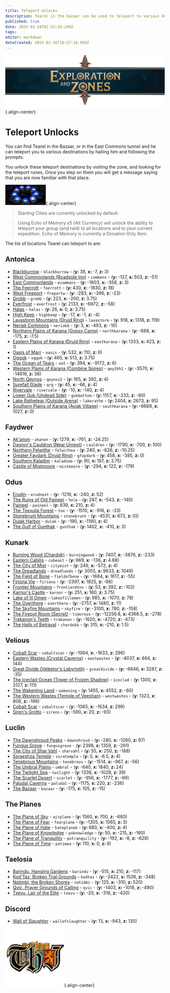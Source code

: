 ```yaml
---
title: Teleport Unlocks
description: Tearel in the bazaar can be used to teleport to various destinations for a fee. This page lists all locations unlockable.
published: true
date: 2025-03-24T01:52:19.249Z
tags: 
editor: markdown
dateCreated: 2025-02-26T19:27:16.959Z
---
```


![explorationzonesbanner.webp](/explorationzonesbanner.webp){.align-center}

# Teleport Unlocks

You can find Tearel in the Bazaar, or in the East Commons tunnel and he can teleport you to various destinations by hailing him and following the prompts. 

You unlock these teleport destinations by visiting the zone, and looking for the teleport runes. Once you step on them you will get a message saying that you are now familiar with that place. 

![teleportrune.png](/exploration-and-combat/teleportrune.png){.align-center}


> Starting Cities are currently unlocked by default.

> Using Echo of Memory x5 (Alt Currency) will unlock the ability to teleport your group (and raid) to all locations and to your current expedition. Echo of Memory is currently a Donation Only Item.

The list of locations Tearel can teleport to are:

<h2>Antonica</h2>
<ul>

<li><a href="https://www.thjdi.cc/zone/17">Blackburrow</a> - <code>blackburrow</code> - (<b>y: </b>38, <b>x: </b>-7, <b>z: </b>3) </li>

<li><a href="https://www.thjdi.cc/zone/21">West Commonlands (Roadside Inn)</a> - <code>commons</code> - (<b>y: </b>-127, <b>x: </b>503, <b>z: </b>-51) </li>

<li><a href="https://www.thjdi.cc/zone/22">East Commonlands</a> - <code>ecommons</code> - (<b>y: </b>-1603, <b>x: </b>-356, <b>z: </b>3) </li>

<li><a href="https://www.thjdi.cc/zone/47">The Feerrott</a> - <code>feerrott</code> - (<b>y: </b>430, <b>x: </b>-1830, <b>z: </b>18) </li>

<li><a href="https://www.thjdi.cc/zone/9">West Freeport</a> - <code>freportw</code> - (<b>y: </b>-283, <b>x: </b>-396, <b>z: </b>-23) </li>

<li><a href="https://www.thjdi.cc/zone/52">Grobb</a> - <code>grobb</code> - (<b>y: </b>223, <b>x: </b>-200, <b>z: </b>3.75) </li>

<li><a href="https://www.thjdi.cc/zone/30">Everfrost</a> - <code>everfrost</code> - (<b>y: </b>2133, <b>x: </b>-6972, <b>z: </b>-58) </li>

<li><a href="https://www.thjdi.cc/zone/29">Halas</a> - <code>halas</code> - (<b>y: </b>26, <b>x: </b>0, <b>z: </b>3.75) </li>

<li><a href="https://www.thjdi.cc/zone/6">High Keep</a> - <code>highkeep</code> - (<b>y: </b>-17, <b>x: </b>-1, <b>z: </b>-4) </li>

<li><a href="https://www.thjdi.cc/zone/27">Lavastorm Mountains (Druid Ring)</a> - <code>lavastorm</code> - (<b>y: </b>918, <b>x: </b>1318, <b>z: </b>119) </li>

<li><a href="https://www.thjdi.cc/zone/41">Neriak Commons</a> - <code>neriakb</code> - (<b>y: </b>3, <b>x: </b>-493, <b>z: </b>-10) </li>

<li><a href="https://www.thjdi.cc/zone/13">Northern Plains of Karana (Gypsy Camp)</a> - <code>northkarana</code> - (<b>y: </b>-688, <b>x: </b>-175, <b>z: </b>-7.5) </li>

<li><a href="https://www.thjdi.cc/zone/15">Eastern Plains of Karana (Druid Ring)</a> - <code>eastkarana</code> - (<b>y: </b>1333, <b>x: </b>423, <b>z: </b>1) </li>

<li><a href="https://www.thjdi.cc/zone/37">Oasis of Marr</a> - <code>oasis</code> - (<b>y: </b>532, <b>x: </b>110, <b>z: </b>6) </li>

<li><a href="https://www.thjdi.cc/zone/49">Oggok</a> - <code>oggok</code> - (<b>y: </b>465, <b>x: </b>513, <b>z: </b>3.75) </li>

<li><a href="https://www.thjdi.cc/zone/69">The Ocean of Tears</a> - <code>oot</code> - (<b>y: </b>394, <b>x: </b>-9172, <b>z: </b>6) </li>

<li><a href="https://www.thjdi.cc/zone/12">Western Plains of Karana (Combine Spires)</a> - <code>qey2hh1</code> - (<b>y: </b>-3570, <b>x: </b>-14816, <b>z: </b>36) </li>

<li><a href="https://www.thjdi.cc/zone/2">North Qeynos</a> - <code>qeynos2</code> - (<b>y: </b>165, <b>x: </b>392, <b>z: </b>4) </li>

<li><a href="https://www.thjdi.cc/zone/3">Surefall Glade</a> - <code>qrg</code> - (<b>y: </b>45, <b>x: </b>-66, <b>z: </b>4) </li>

<li><a href="https://www.thjdi.cc/zone/19">Rivervale</a> - <code>rivervale</code> - (<b>y: </b>-10, <b>x: </b>-140, <b>z: </b>4) </li>

<li><a href="https://www.thjdi.cc/zone/66">Lower Guk (Undead Side)</a> - <code>gukbottom</code> - (<b>y: </b>1157, <b>x: </b>-233, <b>z: </b>-80) </li>

<li><a href="https://www.thjdi.cc/zone/51">Lake Rathetear (Outside Arena)</a> - <code>lakerathe</code> - (<b>y: </b>2404, <b>x: </b>2673, <b>z: </b>95) </li>

<li><a href="https://www.thjdi.cc/zone/14">Southern Plains of Karana (Aviak Village)</a> - <code>southkarana</code> - (<b>y: </b>-6689, <b>x: </b>1027, <b>z: </b>0) </li>

</ul>

<h2>Faydwer</h2>
<ul>

<li><a href="https://www.thjdi.cc/zone/55">Ak&#39;anon</a> - <code>akanon</code> - (<b>y: </b>1279, <b>x: </b>-761, <b>z: </b>-24.25) </li>

<li><a href="https://www.thjdi.cc/zone/70">Dagnor&#39;s Cauldron (Near Unrest)</a> - <code>cauldron</code> - (<b>y: </b>-1790, <b>x: </b>-700, <b>z: </b>100) </li>

<li><a href="https://www.thjdi.cc/zone/61">Northern Felwithe</a> - <code>felwithea</code> - (<b>y: </b>240, <b>x: </b>-626, <b>z: </b>-10.25) </li>

<li><a href="https://www.thjdi.cc/zone/54">Greater Faydark (Druid Ring)</a> - <code>gfaydark</code> - (<b>y: </b>458, <b>x: </b>-385, <b>z: </b>0) </li>

<li><a href="https://www.thjdi.cc/zone/60">Southern Kaladim</a> - <code>kaladima</code> - (<b>y: </b>90, <b>x: </b>197, <b>z: </b>3.75) </li>

<li><a href="https://www.thjdi.cc/zone/59">Castle of Mistmoore</a> - <code>mistmoore</code> - (<b>y: </b>-294, <b>x: </b>122, <b>z: </b>-179) </li>

</ul>

<h2>Odus</h2>
<ul>

<li><a href="https://www.thjdi.cc/zone/24">Erudin</a> - <code>erudnext</code> - (<b>y: </b>-1216, <b>x: </b>-240, <b>z: </b>52) </li>

<li><a href="https://www.thjdi.cc/zone/39">The Ruins of Old Paineel</a> - <code>hole</code> - (<b>y: </b>287, <b>x: </b>-543, <b>z: </b>-140) </li>

<li><a href="https://www.thjdi.cc/zone/75">Paineel</a> - <code>paineel</code> - (<b>y: </b>839, <b>x: </b>210, <b>z: </b>4) </li>

<li><a href="https://www.thjdi.cc/zone/38">The Toxxulia Forest</a> - <code>tox</code> - (<b>y: </b>-1510, <b>x: </b>-916, <b>z: </b>-33) </li>

<li><a href="https://www.thjdi.cc/zone/100">Stonebrunt Mountains</a> - <code>stonebrunt</code> - (<b>y: </b>-4531, <b>x: </b>673, <b>z: </b> 0]) </li>

<li><a href="https://www.thjdi.cc/zone/225">Dulak Harbor</a> - <code>dulak</code> - (<b>y: </b>-190, <b>x: </b>-1190, <b>z: </b>4) </li>

<li><a href="https://www.thjdi.cc/zone/224">The Gulf of Gunthak</a> - <code>gunthak</code> - (<b>y: </b>1402, <b>x: </b>-410, <b>z: </b>3) </li>

</ul>

<h2>Kunark</h2>
<ul>

<li><a href="https://www.thjdi.cc/zone/87">Burning Wood (Chardok)</a> - <code>burningwood</code> - (<b>y: </b>7407, <b>x: </b>-3876, <b>z: </b>-233) </li>

<li><a href="https://www.thjdi.cc/zone/106">Eastern Cabilis</a> - <code>cabeast</code> - (<b>y: </b>969, <b>x: </b>-136, <b>z: </b>4.68) </li>

<li><a href="https://www.thjdi.cc/zone/90">The City of Mist</a> - <code>citymist</code> - (<b>y: </b>249, <b>x: </b>-572, <b>z: </b>4) </li>

<li><a href="https://www.thjdi.cc/zone/86">The Dreadlands</a> - <code>dreadlands</code> - (<b>y: </b>3005, <b>x: </b>9633, <b>z: </b>1049) </li>

<li><a href="https://www.thjdi.cc/zone/78">The Field of Bone</a> - <code>fieldofbone</code> - (<b>y: </b>-1684, <b>x: </b>1617, <b>z: </b>-55) </li>

<li><a href="https://www.thjdi.cc/zone/84">Firiona Vie</a> - <code>firiona</code> - (<b>y: </b>-2397, <b>x: </b>1825, <b>z: </b>-98) </li>

<li><a href="https://www.thjdi.cc/zone/92">Frontier Mountains</a> - <code>frontiermtns</code> - (<b>y: </b>53, <b>x: </b>392, <b>z: </b>-102) </li>

<li><a href="https://www.thjdi.cc/zone/102">Karnor&#39;s Castle</a> - <code>karnor</code> - (<b>y: </b>251, <b>x: </b>160, <b>z: </b>3.75) </li>

<li><a href="https://www.thjdi.cc/zone/85">Lake of Ill Omen</a> - <code>lakeofillomen</code> - (<b>y: </b>985, <b>x: </b>-1070, <b>z: </b>78) </li>

<li><a href="https://www.thjdi.cc/zone/93">The Overthere</a> - <code>overthere</code> - (<b>y: </b>-2757, <b>x: </b>1480, <b>z: </b>11) </li>

<li><a href="https://www.thjdi.cc/zone/91">The Skyfire Mountains</a> - <code>skyfire</code> - (<b>y: </b>-3100, <b>x: </b>780, <b>z: </b>-158) </li>

<li><a href="https://www.thjdi.cc/zone/96">The Firepot Room (Secret)</a> - <code>timorous</code> - (<b>y: </b>-12256.8, <b>x: </b>4366.5, <b>z: </b>-278) </li>

<li><a href="https://www.thjdi.cc/zone/95">Trakanon&#39;s Teeth</a> - <code>trakanon</code> - (<b>y: </b>-1620, <b>x: </b>-4720, <b>z: </b>-473) </li>

<li><a href="https://www.thjdi.cc/zone/277">The Halls of Betrayal</a> - <code>chardokb</code> - (<b>y: </b>315, <b>x: </b>-210, <b>z: </b>1.5) </li>

</ul>

<h2>Velious</h2>
<ul>

<li><a href="https://www.thjdi.cc/zone/117">Cobalt Scar</a> - <code>cobaltscar</code> - (<b>y: </b>-1064, <b>x: </b>-1633, <b>z: </b>296) </li>

<li><a href="https://www.thjdi.cc/zone/116">Eastern Wastes (Crystal Caverns)</a> - <code>eastwastes</code> - (<b>y: </b>-4037, <b>x: </b>464, <b>z: </b>144) </li>

<li><a href="https://www.thjdi.cc/zone/118">Great Divide (Velketor&#39;s Labyrinth)</a> - <code>greatdivide</code> - (<b>y: </b>-6646, <b>x: </b>3287, <b>z: </b>-35) </li>

<li><a href="https://www.thjdi.cc/zone/110">The Iceclad Ocean (Tower of Frozen Shadow)</a> - <code>iceclad</code> - (<b>y: </b>1300, <b>x: </b>3127, <b>z: </b>111) </li>

<li><a href="https://www.thjdi.cc/zone/119">The Wakening Land</a> - <code>wakening</code> - (<b>y: </b>1455, <b>x: </b>4552, <b>z: </b>-60) </li>

<li><a href="https://www.thjdi.cc/zone/120">The Western Wastes (Temple of Veeshan)</a> - <code>westwastes</code> - (<b>y: </b>1323, <b>x: </b>808, <b>z: </b>-196) </li>

<li><a href="https://www.thjdi.cc/zone/117">Cobalt Scar</a> - <code>cobaltscar</code> - (<b>y: </b>-1065, <b>x: </b>-1634, <b>z: </b>299) </li>

<li><a href="https://www.thjdi.cc/zone/125">Siren&#39;s Grotto</a> - <code>sirens</code> - (<b>y: </b>-590, <b>x: </b>20, <b>z: </b>-93) </li>

</ul>

<h2>Luclin</h2>
<ul>

<li><a href="https://www.thjdi.cc/zone/174">The Dawnshroud Peaks</a> - <code>dawnshroud</code> - (<b>y: </b>-280, <b>x: </b>-1260, <b>z: </b>97) </li>

<li><a href="https://www.thjdi.cc/zone/157">Fungus Grove</a> - <code>fungusgrove</code> - (<b>y: </b>2398, <b>x: </b>1359, <b>z: </b>-261) </li>

<li><a href="https://www.thjdi.cc/zone/155">The City of Shar Vahl</a> - <code>sharvahl</code> - (<b>y: </b>55, <b>x: </b>250, <b>z: </b>-188) </li>

<li><a href="https://www.thjdi.cc/zone/162">Ssraeshza Temple</a> - <code>ssratemple</code> - (<b>y: </b>0, <b>x: </b>-6.5, <b>z: </b>4) </li>

<li><a href="https://www.thjdi.cc/zone/172">Tenebrous Mountains</a> - <code>tenebrous</code> - (<b>y: </b>-1514, <b>x: </b>-967, <b>z: </b>-56) </li>

<li><a href="https://www.thjdi.cc/zone/176">The Umbral Plains</a> - <code>umbral</code> - (<b>y: </b>-640, <b>x: </b>1840, <b>z: </b>24) </li>

<li><a href="https://www.thjdi.cc/zone/170">The Twilight Sea</a> - <code>twilight</code> - (<b>y: </b>1338, <b>x: </b>-1028, <b>z: </b>39) </li>

<li><a href="https://www.thjdi.cc/zone/175">The Scarlet Desert</a> - <code>scarlet</code> - (<b>y: </b>-956, <b>x: </b>-1777, <b>z: </b>-99) </li>

<li><a href="https://www.thjdi.cc/zone/156">Paludal Caverns</a> - <code>paludal</code> - (<b>y: </b>-1175, <b>x: </b>220, <b>z: </b>-236) </li>

<li><a href="https://www.thjdi.cc/zone/151">The Bazaar</a> - <code>bazaar</code> - (<b>y: </b>-175, <b>x: </b>105, <b>z: </b>-15) </li>

</ul>

<h2>The Planes</h2>
<ul>

<li><a href="https://www.thjdi.cc/zone/71">The Plane of Sky</a> - <code>airplane</code> - (<b>y: </b>1560, <b>x: </b>700, <b>z: </b>-680) </li>

<li><a href="https://www.thjdi.cc/zone/72">The Plane of Fear</a> - <code>fearplane</code> - (<b>y: </b>-1305, <b>x: </b>1065, <b>z: </b>3) </li>

<li><a href="https://www.thjdi.cc/zone/186">The Plane of Hate</a> - <code>hateplaneb</code> - (<b>y: </b>680, <b>x: </b>-400, <b>z: </b>4) </li>

<li><a href="https://www.thjdi.cc/zone/202">The Plane of Knowledge</a> - <code>poknowledge</code> - (<b>y: </b>50, <b>x: </b>-215, <b>z: </b>-160) </li>

<li><a href="https://www.thjdi.cc/zone/203">The Plane of Tranquility</a> - <code>potranquility</code> - (<b>y: </b>-192, <b>x: </b>-8, <b>z: </b>-628) </li>

<li><a href="https://www.thjdi.cc/zone/219">The Plane of Time</a> - <code>potimea</code> - (<b>y: </b>110, <b>x: </b>0, <b>z: </b>8) </li>

</ul>

<h2>Taelosia</h2>
<ul>

<li><a href="https://www.thjdi.cc/zone/283">Barindu, Hanging Gardens</a> - <code>barindu</code> - (<b>y: </b>-515, <b>x: </b>210, <b>z: </b>-117) </li>

<li><a href="https://www.thjdi.cc/zone/293">Kod&#39;Taz, Broken Trial Grounds</a> - <code>kodtaz</code> - (<b>y: </b>-2422, <b>x: </b>1536, <b>z: </b>-348) </li>

<li><a href="https://www.thjdi.cc/zone/280">Natimbi, the Broken Shores</a> - <code>natimbi</code> - (<b>y: </b>125, <b>x: </b>-310, <b>z: </b>520) </li>

<li><a href="https://www.thjdi.cc/zone/295">Qvic, Prayer Grounds of Calling</a> - <code>qvic</code> - (<b>y: </b>-1403, <b>x: </b>-1018, <b>z: </b>-490) </li>

<li><a href="https://www.thjdi.cc/zone/297">Txevu, Lair of the Elite</a> - <code>txevu</code> - (<b>y: </b>-20, <b>x: </b>-316, <b>z: </b>-420) </li>

</ul>

<h2>Discord</h2>
<ul>

<li><a href="https://www.thjdi.cc/zone/300">Wall of Slaughter</a> - <code>wallofslaughter</code> - (<b>y: </b>13, <b>x: </b>-943, <b>z: </b>130) </li>

</ul>

![pagebreak5.webp](/pagebreak5.webp){.align-center}